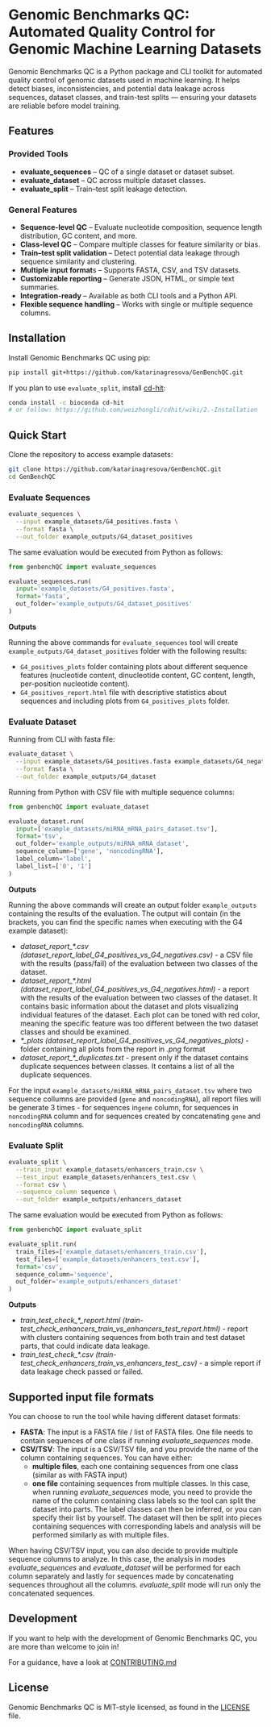 # Genomic Benchmarks QC: Automated Quality Control for Genomic Machine Learning Datasets

Genomic Benchmarks QC is a Python package and CLI toolkit for automated quality control of genomic datasets used in machine learning.
It helps detect biases, inconsistencies, and potential data leakage across sequences, dataset classes, and train-test splits — ensuring your datasets are reliable before model training.

## Features

### Provided Tools
- **evaluate_sequences** – QC of a single dataset or dataset subset.
- **evaluate_dataset** – QC across multiple dataset classes.
- **evaluate_split** – Train–test split leakage detection.

### General Features
- **Sequence-level QC** – Evaluate nucleotide composition, sequence length distribution, GC content, and more.
- **Class-level QC** – Compare multiple classes for feature similarity or bias.
- **Train–test split validation** – Detect potential data leakage through sequence similarity and clustering.
- **Multiple input format**s – Supports FASTA, CSV, and TSV datasets.
- **Customizable reporting** – Generate JSON, HTML, or simple text summaries.
- **Integration-ready** – Available as both CLI tools and a Python API.
- **Flexible sequence handling** – Works with single or multiple sequence columns.

## Installation

Install Genomic Benchmarks QC using pip:

```bash
pip install git+https://github.com/katarinagresova/GenBenchQC.git
```

If you plan to use `evaluate_split`, install [cd-hit](https://www.bioinformatics.org/cd-hit/cd-hit-user-guide):

```bash
conda install -c bioconda cd-hit
# or follow: https://github.com/weizhongli/cdhit/wiki/2.-Installation
```

## Quick Start

Clone the repository to access example datasets:

```bash
git clone https://github.com/katarinagresova/GenBenchQC.git
cd GenBenchQC
```

### Evaluate Sequences

```bash
evaluate_sequences \
  --input example_datasets/G4_positives.fasta \
  --format fasta \
  --out_folder example_outputs/G4_dataset_positives
```

The same evaluation would be executed from Python as follows:

```python
from genbenchQC import evaluate_sequences

evaluate_sequences.run(
  input='example_datasets/G4_positives.fasta', 
  format='fasta',
  out_folder='example_outputs/G4_dataset_positives'
)
```

**Outputs**

Running the above commands for `evaluate_sequences` tool will create `example_outputs/G4_dataset_positives` folder with the following results:
- `G4_positives_plots` folder containing plots about different sequence features (nucleotide content, dinucleotide content, GC content, length, per-position nucleotide content).
- `G4_positives_report.html` file with descriptive statistics about sequences and including plots from `G4_positives_plots` folder.

### Evaluate Dataset

Running from CLI with fasta file:

```bash
evaluate_dataset \
  --input example_datasets/G4_positives.fasta example_datasets/G4_negatives.fasta \
  --format fasta \
  --out_folder example_outputs/G4_dataset
```

Running from Python with CSV file with multiple sequence columns:

```python
from genbenchQC import evaluate_dataset

evaluate_dataset.run(
  input=['example_datasets/miRNA_mRNA_pairs_dataset.tsv'], 
  format='tsv', 
  out_folder='example_outputs/miRNA_mRNA_dataset', 
  sequence_column=['gene', 'noncodingRNA'], 
  label_column='label', 
  label_list=['0', '1']
)
```

**Outputs**

Running the above commands will create an output folder `example_outputs` containing the results of the evaluation. 
The output will contain (in the brackets, you can find the specific names when executing with the G4 example dataset):
- *dataset_report_\*.csv (dataset_report_label_G4_positives_vs_G4_negatives.csv)* - a CSV file with the results (pass/fail) of the evaluation between two classes of the dataset. 
- *dataset_report_\*.html (dataset_report_label_G4_positives_vs_G4_negatives.html)* - a report with the results of the evaluation between two classes of the dataset.
It contains basic information about the dataset and plots visualizing individual features of the dataset.
Each plot can be toned with red color, meaning the specific feature was too different between the two dataset classes and should be examined.
- *\*_plots (dataset_report_label_G4_positives_vs_G4_negatives_plots)* - folder containing all plots from the report in *.png* format
- *dataset_report_\*_duplicates.txt* - present only if the dataset contains duplicate sequences between classes. It contains a list of all the duplicate sequences.

For the input `example_datasets/miRNA_mRNA_pairs_dataset.tsv` where two sequence collumns are provided (`gene` and `noncodingRNA`), all report files will be generate 3 times - for sequences in`gene` column, for sequences in `noncodingRNA` column and for sequences created by concatenating `gene` and `noncodingRNA` columns.

### Evaluate Split

```bash
evaluate_split \
  --train_input example_datasets/enhancers_train.csv \
  --test_input example_datasets/enhancers_test.csv \
  --format csv \
  --sequence_column sequence \
  --out_folder example_outputs/enhancers_dataset
```

The same evaluation would be executed from Python as follows:

```python
from genbenchQC import evaluate_split

evaluate_split.run(
  train_files=['example_datasets/enhancers_train.csv'],
  test_files=['example_datasets/enhancers_test.csv'],
  format='csv',
  sequence_column='sequence',
  out_folder='example_outputs/enhancers_dataset'
)
```

**Outputs**
- *train_test_check_\*_report.html (train-test_check_enhancers_train_vs_enhancers_test_report.html)* - report with clusters containing sequences from both train and test dataset parts, that could indicate data leakage.
- *train_test_check_\*.csv (train-test_check_enhancers_train_vs_enhancers_test_.csv)* - a simple report if data leakage check passed or failed.

## Supported input file formats

You can choose to run the tool while having different dataset formats:
- **FASTA**: The input is a FASTA file / list of FASTA files. One file needs to contain sequences of one class if running *evaluate_sequences* mode.
- **CSV/TSV**: The input is a CSV/TSV file, and you provide the name of the column containing sequences. You can have either:
  - **multiple files**, each one containing sequences from one class (similar as with FASTA input)
  - **one file** containing sequences from multiple classes. In this case, when running *evaluate_sequences* mode, you need to provide the name of the column containing class labels so the tool can split the dataset into parts. The label classes can then be inferred, or you can specify their list by yourself. The dataset will then be split into pieces containing sequences with corresponding labels and analysis will be performed similarly as with multiple files.

When having CSV/TSV input, you can also decide to provide multiple sequence columns to analyze. In this case, the analysis in modes *evaluate_sequences* and *evaluate_dataset* will be performed for each column separately and lastly for sequences made by concatenating sequences throughout all the columns. 
*evaluate_split* mode will run only the concatenated sequences.


## Development

If you want to help with the development of Genomic Benchmarks QC, you are more than welcome to join in!

For a guidance, have a look at [CONTRIBUTING.md](CONTRIBUTING.md)

## License

Genomic Benchmarks QC is MIT-style licensed, as found in the [LICENSE](LICENSE) file.